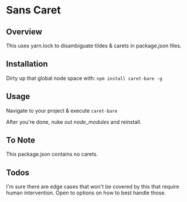 # Sans Caret

## Overview
This uses yarn.lock to disambiguate tildes & carets in package.json files.

## Installation
Dirty up that global node space with:
`npm install caret-bare -g`

## Usage
Navigate to your project & execute
`caret-bare`

After you're done, nuke out _node_modules_ and reinstall.

## To Note
This package.json contains no carets.

## Todos
I'm sure there are edge cases that won't be covered by this that require human intervention. Open to options on how to best handle those.
